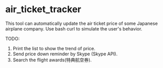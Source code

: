 # air_ticket_tracker

This tool can automatically update the air ticket price of some Japanese airplane company.
Use bash curl to simulate the user's behavior.

TODO:
1. Print the list to show the trend of price.
2. Send price down reminder by Skype (Skype API).
3. Search the flight awards(特典航空券).
